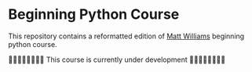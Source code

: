 # Beginning Python Course

This repository contains a reformatted
edition of [Matt Williams](milliams.com)
beginning python course.

🛑🛑🛑🛑🛑🛑🛑🛑
This course is currently under development
🛑🛑🛑🛑🛑🛑🛑🛑